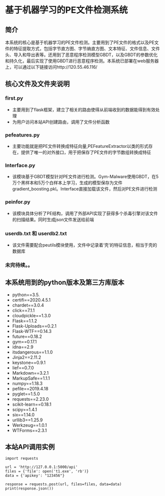 # 基于机器学习的PE文件检测系统
## 简介
本系统的核心是基于机器学习的PE文件检测。主要用到了PE文件的格式以及PE文件的特征提取方式，包括字节直方图、字节熵直方图、文本特征、文件信息、文件头、导入和导出表等。还用到了恶意程序检测模型GBDT，以及GBDT的参数优化和持久化，最后实现了使用GBDT进行恶意程序检测。本系统已部署在web服务器上，可以通过以下链接访问http://120.55.46.116/
## 核心文件及文件夹说明
### first.py
* 主要用到了flask框架，建立了相关的路由使得从前端收到的数据能得到有效处理
* 为用户访问本站API创建路由，调用了文件分析函数
### pefeatures.py
* 主要功能就是把PE文件转换成特征向量,PEFeatureExtractor以类的形式存在，提供了唯一的对外接口，用于把保存了PE文件的字节数组转换成特征
### Interface.py
* 该模块基于GBDT模型针对PE文件进行检测。Gym-Malware使用GBDT，在5万个黑样本和5万个白样本上学习，生成的模型保存为文件gradient_boosting.pkl。Interface直接加载该文件，然后对PE文件进行检测
### peinfor.py
* 该模块具体分析了PE结构，调用了外部API实现了获得多个杀毒引擎对该文件的扫描结果。同时生成json文件发送给前端
### userdb.txt 和 userdb2.txt
* 该文件需要配合peutils模块使用，文件中记录着‘壳’的特征信息，相当于壳的数据库
### 未完待续。。
## 本系统用到的python版本及第三方库版本
* python==3.5.
* certifi==2020.4.5.1
* chardet==3.0.4
* click==7.1.1
* cloudpickle==1.3.0
* Flask==1.1.2
* Flask-Uploads==0.2.1
* Flask-WTF==0.14.3
* future==0.18.2
* gym==0.17.1
* idna==2.9
* itsdangerous==1.1.0
* Jinja2==2.11.2
* keystone==0.9.1
* lief==0.7.0
* Markdown==3.2.1
* MarkupSafe==1.1.1
* numpy==1.18.3
* pefile==2019.4.18
* pyglet==1.5.0
* requests==2.23.0
* scikit-learn==0.18.1
* scipy==1.4.1
* six==1.14.0
* urllib3==1.25.9
* Werkzeug==1.0.1
* WTForms==2.3.1

## 本站API调用实例
    import requests

    url = 'http://127.0.0.1:5000/api'
    files = {'file': open('t1.exe', 'rb')}
    data = {'apikey': "123456"}

    response = requests.post(url, files=files, data=data)
    print(response.json())
